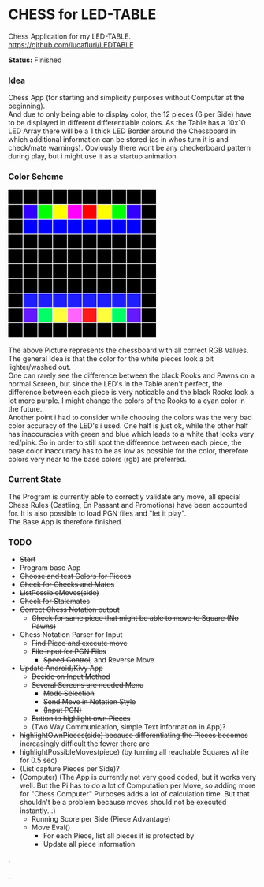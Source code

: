 # CHESS for LED-TABLE

Chess Application for my LED-TABLE.  
https://github.com/lucafluri/LEDTABLE

**Status:** Finished

### Idea  
Chess App (for starting and simplicity purposes without Computer at the beginning).  
And due to only being able to display color, the 12 pieces (6 per Side) have to be displayed in different differentiable colors. As the Table has a  10x10 LED Array there will be a 1 thick LED Border around the Chessboard in which additional information can be stored (as in whos turn it is and check/mate warnings).
Obviously there wont be any checkerboard pattern during play, but i might use it as a startup animation.


### Color Scheme  

<img src="https://github.com/lucafluri/LEDTABLE-Chess/blob/master/chessBoard.png" alt="chessboard" height="300">  

The above Picture represents the chessboard with all correct RGB Values. The general Idea is that the color for the white pieces look a bit lighter/washed out.  
One can rarely see the difference between the black Rooks and Pawns on a normal Screen, but since the LED's in the Table aren't perfect, the difference between each piece is very noticable and the black Rooks look a lot more purple. I might change the colors of the Rooks to a cyan color in the future.  
Another point i had to consider while choosing the colors was the very bad color accuracy of the LED's i used. One half is just ok, while the other half has inaccuracies with green and blue which leads to a white that looks very red/pink. So in order to still spot the difference between each piece, the base color inaccuracy has to be as low as possible for the color, therefore colors very near to the base colors (rgb) are preferred.

### Current State
The Program is currently able to correctly validate any move, all special Chess Rules (Castling, En Passant and Promotions) have been accounted for. It is also possible to load PGN files and "let it play".  
The Base App is therefore finished.




### TODO
- ~~Start~~
- ~~Program base App~~
- ~~Choose and test Colors for Pieces~~
- ~~Check for Checks and Mates~~
- ~~ListPossibleMoves(side)~~
- ~~Check for Stalemates~~
- ~~Correct Chess Notation output~~
  - ~~Check for same piece that might be able to move to Square (No Pawns)~~
- ~~Chess Notation Parser for Input~~
  - ~~Find Piece and execute move~~
  - ~~File Input for PGN Files~~
    - ~~Speed Control~~, and Reverse Move
- ~~Update Android/Kivy App~~
  - ~~Decide on Input Method~~
  - ~~Several Screens are needed Menu~~
    - ~~Mode Selection~~
    - ~~Send Move in Notation Style~~
    - ~~(Input PGN)~~
  - ~~Button to highlight own Pieces~~
  - (Two Way Communication, simple Text information in App)?
- ~~highlightOwnPieces(side) because differentiating the Pieces becomes increasingly difficult the fewer there are~~
- highlightPossibleMoves(piece) (by turning all reachable Squares white for 0.5 sec)
- (List capture Pieces per Side)?
- (Computer) (The App is currently not very good coded, but it works very well. But the Pi has to do a lot of Computation per Move, so adding more for "Chess Computer" Purposes adds a lot of calculation time. But that shouldn't be a problem because moves should not be executed instantly...)
  - Running Score per Side (Piece Advantage)
  - Move Eval()
    - For each Piece, list all pieces it is protected by
    - Update all piece information  

.  
.  
.    
